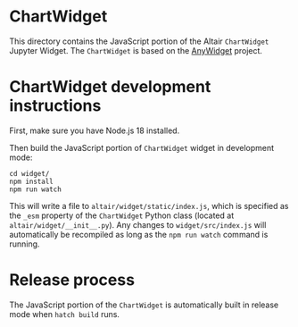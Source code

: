 # ChartWidget
This directory contains the JavaScript portion of the Altair `ChartWidget` Jupyter Widget. The `ChartWidget` is based on the [AnyWidget](https://anywidget.dev/) project.

# ChartWidget development instructions
First, make sure you have Node.js 18 installed.

Then build the JavaScript portion of `ChartWidget` widget in development mode:
```
cd widget/
npm install
npm run watch
```

This will write a file to `altair/widget/static/index.js`, which is specified as the `_esm` property of the `ChartWidget` Python class (located at `altair/widget/__init__.py`). Any changes to `widget/src/index.js` will automatically be recompiled as long as the `npm run watch` command is running.

# Release process
The JavaScript portion of the `ChartWidget` is automatically built in release mode when `hatch build` runs.
